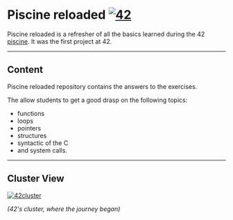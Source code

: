 # Piscine reloaded [![42](https://i.imgur.com/9NXfcit.jpg)](i.imgur.com/9NXfcit.jpg)

Piscine reloaded is a refresher of all the basics learned during the 42 <a href="https://www.42.fr/la-piscine/" target="_blank">piscine</a>. It was the first project at 42.


---

## Content

Piscine reloaded repository contains the answers to the exercises.

The allow students to get a good drasp on the following topics: 

- functions
- loops
- pointers
- structures
- syntactic of the C
- and system calls.

---

## Cluster View

[![42cluster](https://www.42.fr/images/cluster01.jpg)](www.42.fr/images/cluster01.jpg)

*(42's cluster, where the journey began)*
